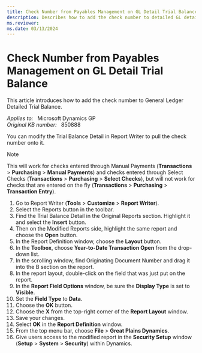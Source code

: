 ```yaml
---
title: Check Number from Payables Management on GL Detail Trial Balance
description: Describes how to add the check number to detailed GL detailed Trial Balance.
ms.reviewer: 
ms.date: 03/13/2024
---
```

# Check Number from Payables Management on GL Detail Trial Balance

This article introduces how to add the check number to General Ledger Detailed Trial Balance.

_Applies to:_ &nbsp; Microsoft Dynamics GP  
_Original KB number:_ &nbsp; 850888

You can modify the Trial Balance Detail in Report Writer to pull the check number onto it.

> [!NOTE]
> This will work for checks entered through Manual Payments (**Transactions** > **Purchasing** > **Manual Payments**) and checks entered through Select Checks (**Transactions** > **Purchasing** > **Select Checks**), but will not work for checks that are entered on the fly (**Transactions** > **Purchasing** > **Transaction Entry**).

1. Go to Report Writer (**Tools** > **Customize** > **Report Writer**).
2. Select the Reports button in the toolbar.
3. Find the Trial Balance Detail in the Original Reports section. Highlight it and select the **Insert** button.
4. Then on the Modified Reports side, highlight the same report and choose the **Open** button.
5. In the Report Definition window, choose the **Layout** button.
6. In the **Toolbox**, choose **Year-to-Date Transaction Open** from the drop-down list.
7. In the scrolling window, find Originating Document Number and drag it into the B section on the report.
8. In the report layout, double-click on the field that was just put on the report.
9. In the **Report Field Options** window, be sure the **Display Type** is set to **Visible**.
10. Set the **Field Type** to **Data**.
11. Choose the **OK** button.
12. Choose the **X** from the top-right corner of the **Report Layout** window.
13. Save your changes.
14. Select **OK** in the **Report Definition** window.
15. From the top menu bar, choose **File** > **Great Plains Dynamics**.
16. Give users access to the modified report in the **Security Setup** window (**Setup** > **System** > **Security**) within Dynamics.
